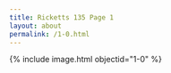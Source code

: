```yaml
---
title: Ricketts 135 Page 1
layout: about
permalink: /1-0.html
---
```

{% include image.html objectid="1-0" %}
